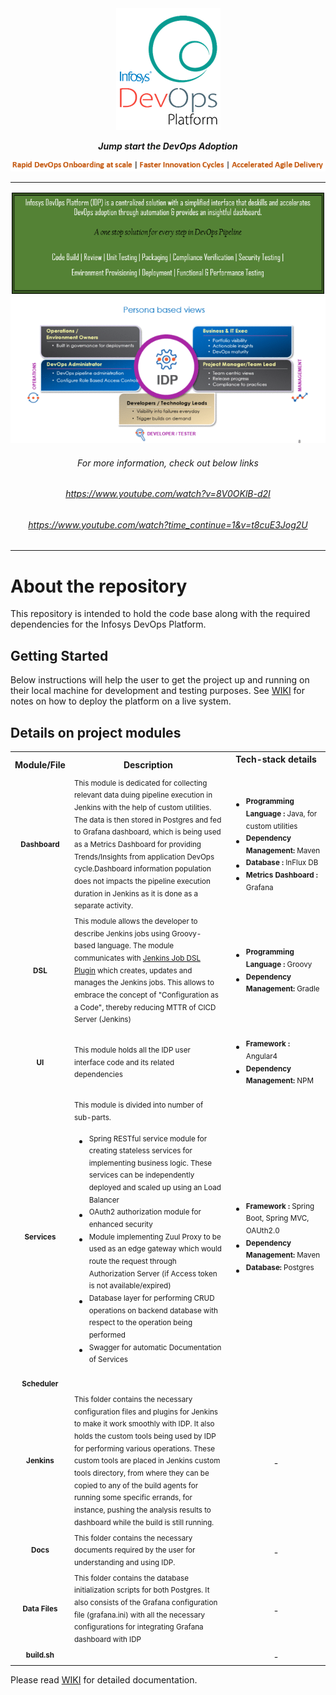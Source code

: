 <div align="center"><img src="/Images Folder/idplogo1 (2).png" align="top" />
</div>
<br/>
<div align="center"
<p><strong><em>Jump start the DevOps Adoption </em></span></strong></p>
<!--IDP Release --> 
</div>
<div align="center">
<img src="/Images Folder/captcha1.PNG"/>
<hr/>
</div>
<div align="center">
<img src="/Images Folder/paas2.PNG" alt="IDP"/>
<br/>
<img src="/Images Folder/idp2.gif" alt="IDP" />
<br/>
<h6>For more information, check out below links</h6>
<h6><a href="https://www.youtube.com/watch?v=8V0OKlB-d2I" target="_blank">https://www.youtube.com/watch?v=8V0OKlB-d2I</a></h6>
<h6><a href="https://www.youtube.com/watch?time_continue=1&v=t8cuE3Jog2U" target="_blank">https://www.youtube.com/watch?time_continue=1&v=t8cuE3Jog2U</a></h6>
</div>
<hr/>

# About the repository

This repository is intended to hold the code base along with the required dependencies for the Infosys DevOps Platform.

## Getting Started

Below instructions will help the user to get the project up and running on their local machine for development and testing purposes. See [WIKI](https://github.com/krishnakanthbn/IDP_OSS/wiki) for notes on how to deploy the platform on a live system.

## Details on project modules

<table>
<tbody>
<tr>
  <th align="center">Module/File</th>
  <th align="center">Description</th>
  <th align="center">Tech-stack details <img width=800/></th>
</tr>
<tr>
  <td align="center"><sup><b>Dashboard</b></sup></td>
  <td><sup>This module is dedicated for collecting relevant data duing pipeline execution in Jenkins with the help of custom utilities. The data is then stored in Postgres and fed to Grafana dashboard, which is being used as a Metrics Dashboard for providing Trends/Insights from application DevOps cycle.Dashboard information population does not impacts the pipeline execution duration in Jenkins as it is done as a separate activity. </sup>

</td>
  <td>
   <ul>
   <li><sup><b>Programming Language :</b> Java, for custom utilities</sup></li>
    <li><sup><b>Dependency Management:</b> Maven</sup></li>
    <li><sup><b>Database :</b> InFlux DB</sup></li>
   <li><sup><b>Metrics Dashboard :</b> Grafana</sup></li>
  </ul>


  </td>
</tr>
<tr>
  <td align="center"><sup><b>DSL</b></sup></td>
  <td><sup>This module allows the developer to describe Jenkins jobs using Groovy-based language. The module communicates with <a href="https://wiki.jenkins.io/display/JENKINS/Job+DSL+Plugin">Jenkins Job DSL Plugin</a> which creates, updates and manages the Jenkins jobs. This allows to embrace the concept of "Configuration as a Code", thereby reducing MTTR of CICD Server (Jenkins)</sup></td>
  <td>
    <ul>
    <li><sup><b>Programming Language :</b> Groovy</sup></li>
    <li><sup><b>Dependency Management:</b> Gradle</sup></li>
    </ul>
  </td>
</tr>
<tr>
  <td align="center"><sup><b>UI</b></sup></td>
  <td><sup>This module holds all the IDP user interface code and its related dependencies</sup></td>
  <td>
    <ul>
    <li><sup><b>Framework :</b> Angular4</sup></li>
    <li><sup><b>Dependency Management:</b> NPM</sup></li>
    </ul>
  </td>
</tr>
<tr>
  <td align="center"><sup><b>Services</b></sup></td>
  <td><sup>This module is divided into number of sub-parts.</sup>
     <ul>
    <li><sup>Spring RESTful service module for creating stateless services for implementing business logic. These services can be independently deployed and scaled up using an Load Balancer</sup></li>
       <li><sup>OAuth2 authorization module for enhanced security</sup></li>
    <li><sup>Module implementing Zuul Proxy to be used as an edge gateway which would route the request through Authorization Server (if Access token is not available/expired)</sup></li>
     <li><sup>Database layer for performing CRUD operations on backend database with respect to the operation being performed</sup></li>
     <li><sup>Swagger for automatic Documentation of Services</sup></li>
    </ul>
    
 </td>
  <td>
    <ul>
    <li><sup><b>Framework :</b> Spring Boot, Spring MVC, OAUth2.0</sup></li>
    <li><sup><b>Dependency Management:</b> Maven</sup></li>
    <li><sup><b>Database:</b> Postgres</sup></li>
    </ul>
  </td>
</tr>
<tr>
  <td align="center"><sup><b>Scheduler</b></sup></td>
  <td></td>
  <td></td>
</tr>
<tr>
  <td align="center"><sup><b>Jenkins</b></sup></td>
  <td><sup>This folder contains the necessary configuration files and plugins for Jenkins to make it work smoothly with IDP. It also holds the custom tools being used by IDP for performing various operations. These custom tools are placed in Jenkins custom tools directory, from where they can be copied to any of the build agents for running some specific errands, for instance, pushing the analysis results to dashboard while the build is still running.</sup></td>
  <td align="center">-</td>
</tr>
<tr>
  <td align="center"><sup><b>Docs</b></sup></td>
  <td><sup>This folder contains the necessary documents required by the user for understanding and using IDP.</sup></td>
  <td align="center">-</td>
</tr>
<tr>
  <td align="center"><sup><b>Data Files</b></sup></td>
  <td><sup>This folder contains the database initialization scripts for both Postgres. It also consists of the Grafana configuration file (grafana.ini) with all the necessary configurations for integrating Grafana dashboard with IDP</sup></td>
  <td align="center">-</td>
</tr>
<tr>
  <td align="center"><sup><b>build.sh</b></sup></td>
  <td></td>
  <td align="center">-</td>
</tr>
</tbody>
</table>


Please read [WIKI](https://github.com/krishnakanthbn/IDP_OSS/wiki) for detailed documentation.


